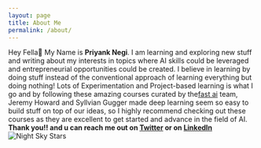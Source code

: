 ```yaml
---
layout: page
title: About Me
permalink: /about/
---
```


Hey Fella👋 My Name is **Priyank Negi**. I am learning and exploring new stuff and writing about my interests in topics where AI skills could be leveraged and entrepreneurial opportunities could be created.
I believe in learning by doing stuff instead of the conventional approach of learning everything but doing nothing! Lots of Experimentation and Project-based learning is what I go and by following these amazing courses curated by the[fast ai](https://www.fast.ai/) team, Jeremy Howard and Syllvian Gugger made deep learning seem so easy to build stuff on top of our ideas, so I highly recommend checking out these courses as they are excellent to get started and advance in the field of AI. 
**Thank you!! and u can reach me out on [Twitter](https://twitter.com/PriyanK_7n) or on [LinkedIn](https://www.linkedin.com/in/priyank-negi-707019195)**
![]({{site.baseurl}}/images/unsplash.jpg "Night Sky Stars")


